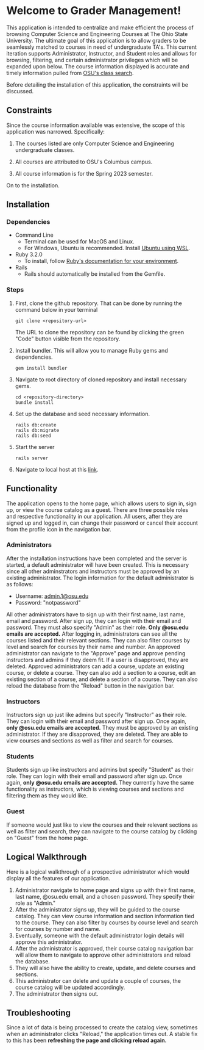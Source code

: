 # Welcome to Grader Management!

This application is intended to centralize and make efficient the process of browsing Computer Science and Engineering Courses at The Ohio State University. The ultimate goal of this application is to allow graders to be seamlessly matched to courses in need of undergraduate TA's. This current iteration supports Administrator, Instructor, and Student roles and allows for browsing, filtering, and certain administrator privileges which will be expanded upon below. The course information displayed is accurate and timely information pulled from [OSU's class search](https://classes.osu.edu/class-search/#/?q=&client=class-search-ui&p=1&class-attribute=ge2&subject=cse&term=1232&campus=col&academic-career=ugrd#top-nav).

Before detailing the installation of this application, the constraints will be discussed.

## Constraints
Since the course information available was extensive, the scope of this application was narrowed. Specifically:

1. The courses listed are only Computer Science and Engineering undergraduate classes.

2. All courses are attributed to OSU's Columbus campus.

3. All course information is for the Spring 2023 semester.

On to the installation.

## Installation

### Dependencies
- Command Line
  - Terminal can be used for MacOS and Linux.
  - For Windows, Ubuntu is recommended. Install [Ubuntu using WSL](https://ubuntu.com/tutorials/install-ubuntu-on-wsl2-on-windows-10#2-install-wsl).
- Ruby 3.2.0
  - To install, follow [Ruby's documentation for your environment](https://www.ruby-lang.org/en/documentation/installation/).
- Rails
  - Rails should automatically be installed from the Gemfile.
### Steps
1. First, clone the github repository. That can be done by running the command below in your terminal
   ```
   git clone <repository-url>
   ```
   The URL to clone the repository can be found by clicking the green "Code" button visible from the repository.
   
2. Install bundler. This will allow you to manage Ruby gems and dependencies.
   ```
   gem install bundler
   ```
3. Navigate to root directory of cloned repository and install necessary gems.
   ```
   cd <repository-directory>
   bundle install
   ```
4. Set up the database and seed necessary information.
   ```
   rails db:create
   rails db:migrate
   rails db:seed
   ```
5. Start the server
   ```
   rails server
   ```
6. Navigate to local host at this [link](http://localhost:3000).

## Functionality

The application opens to the home page, which allows users to sign in, sign up, or view the course catalog as a guest. There are three possible roles and respective functionality in our application. All users, after they are signed up and logged in, can change their password or cancel their account from the profile icon in the navigation bar.

### Administrators

After the installation instructions have been completed and the server is started, a default administrator will have been created. This is necessary since all other adminstrators and instructors must be approved by an existing administrator. The login information for the default administrator is as follows:
 - Username: admin.1@osu.edu
 - Password: "notpassword"

All other administrators have to sign up with their first name, last name, email and password. After sign up, they can login with their email and password. They must also specify "Admin" as their role. **Only @osu.edu emails are accepted.** After logging in, administrators can see all the courses listed and their relevant sections. They can also filter courses by level and search for courses by their name and number. An approved administrator can navigate to the "Approve" page and approve pending instructors and admins if they deem fit. If a user is disapproved, they are deleted. Approved administrators can add a course, update an existing course, or delete a course. They can also add a section to a course, edit an existing section of a course, and delete a section of a course. They can also reload the database from the "Reload" button in the navigation bar.

### Instructors 

Instructors sign up just like admins but specify "Instructor" as their role. They can login with their email and password after sign up. Once again, **only @osu.edu emails are accepted.** They must be approved by an existing administrator. If they are disapproved, they are deleted. They are able to view courses and sections as well as filter and search for courses.

### Students

Students sign up like instructors and admins but specify "Student" as their role. They can login with their email and password after sign up. Once again, **only @osu.edu emails are accepted.** They currently have the same functionality as instructors, which is viewing courses and sections and filtering them as they would like.

### Guest
If someone would just like to view the courses and their relevant sections as well as filter and search, they can navigate to the course catalog by clicking on "Guest" from the home page.
## Logical Walkthrough
Here is a logical walkthrough of a prospective administrator which would display all the features of our application.
  1. Administrator navigate to home page and signs up with their first name, last name, @osu.edu email, and a chosen password. They specify their role as "Admin."
  2. After the administrator signs up, they will be guided to the course catalog. They can view course information and section information tied to the course. They can      also filter by courses by course level and search for courses by number and name.
  3. Eventually, someone with the default administrator login details will approve this administrator.
  4. After the administrator is approved, their course catalog navigation bar will allow them to navigate to approve other administrators and reload the database.
  5. They will also have the ability to create, update, and delete courses and sections.
  6. This administrator can delete and update a couple of courses, the course catalog will be updated accordingly.
  7. The administrator then signs out.

## Troubleshooting

Since a lot of data is being processed to create the catalog view, sometimes when an administrator clicks "Reload," the application times out. A stable fix to this has been **refreshing the page and clicking reload again.**
